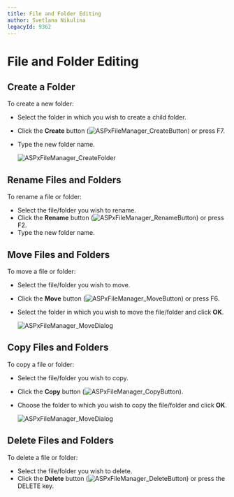 ```yaml
---
title: File and Folder Editing
author: Svetlana Nikulina
legacyId: 9362
---
```

# File and Folder Editing
## Create a Folder
To create a new folder:
* Select the folder in which you wish to create a child folder.
* Click the **Create** button (![ASPxFileManager_CreateButton](../../images/img13304.png)) or press F7.
* Type the new folder name.
	
	![ASPxFileManager_CreateFolder](../../images/img13307.png)

## Rename Files and Folders
To rename a file or folder:
* Select the file/folder you wish to rename.
* Click the **Rename** button (![ASPxFileManager_RenameButton](../../images/img13305.png)) or press F2.
* Type the new folder name.

## Move Files and Folders
To move a file or folder:
* Select the file/folder you wish to move.
* Click the **Move** button (![ASPxFileManager_MoveButton](../../images/img13306.png)) or press F6.
* Select the folder in which you wish to move the file/folder and click **OK**.
	
	![ASPxFileManager_MoveDialog](../../images/img13308.png)

## Copy Files and Folders
To copy a file or folder:
* Select the file/folder you wish to copy.
* Click the **Copy** button (![ASPxFileManager_CopyButton](../../images/img22618.png)).
* Choose the folder to which you wish to copy the file/folder and click **OK**.
	
	![ASPxFileManager_MoveDialog](../../images/img13308.png)

## Delete Files and Folders
To delete a file or folder:
* Select the file/folder you wish to delete.
* Click the **Delete** button (![ASPxFileManager_DeleteButton](../../images/img13309.png)) or press the DELETE key.